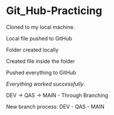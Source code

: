 # Git_Hub-Practicing

Cloned to my local machine.

Local file pushed to GitHub

Folder created locally

Created file inside the folder

Pushed everything to GitHub

_Everything worked successfully_.

DEV  ->  QAS  -> MAIN - Through Branching

New branch process: DEV - QAS - MAIN
